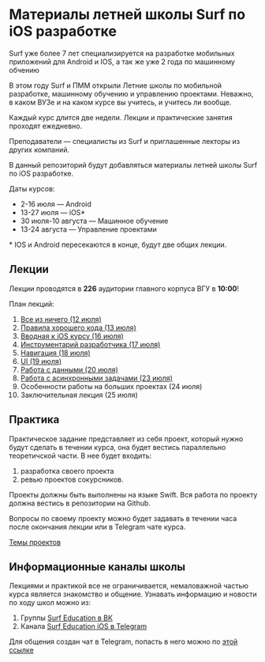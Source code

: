 # Материалы летней школы Surf по iOS разработке

Surf уже более 7 лет специализируется на разработке мобильных приложений для Android и IOS, а так же уже 2 года по машинному обчению

В этом году Surf и ПММ открыли Летние школы по мобильной разработке, машинному обучению и управлению проектами. Неважно, в каком ВУЗе и на каком курсе вы учитесь, и учитесь ли вообще. 

Каждый курс длится две недели. Лекции и практические занятия проходят ежедневно. 

Преподаватели — специалисты из Surf и приглашенные лекторы из других компаний. 

В данный репозиторий будут добавляться материалы летней школы Surf по iOS разработке.

Даты курсов:
- 2-16 июля — Android 
- 13-27 июля — iOS* 
- 30 июля-10 августа — Машинное обучение 
- 13-24 августа — Управление проектами

\* IOS и Android пересекаются в конце, будут две общих лекции.

## Лекции

Лекции проводятся в **226** аудитории главного корпуса ВГУ в **10:00**!

План лекций:

1. [Все из ничего (12 июля)](https://docs.google.com/presentation/d/1ixmdVi3aLeW1rIzS3tbQdVx_vVTbZdeDAlW83l6wPo4/edit)
2. [Правила хорошего кода (13 июля)](https://github.com/surfstudio/iOSSummerSchool2018/blob/master/Лекция%20О2.%20Правила%20хорошего%20кода/README.md)
3. [Вводная к iOS курсу (16 июля)](https://github.com/surfstudio/iOSSummerSchool2018/blob/master/Лекция%201.%20Введение%20в%20iOS%20разработку/README.md)
4. [Инструментарий разработчика (17 июля)](https://github.com/surfstudio/iOSSummerSchool2018/blob/master/Лекция%202.%20Инструментарий%20разработчика/README.md)
5. [Навигация (18 июля)](https://github.com/surfstudio/iOSSummerSchool2018/blob/master/Лекция%203.%20Навигация/README.md)
6. [UI (19 июля)](https://github.com/surfstudio/iOSSummerSchool2018/blob/master/Лекция%204.%20UI/README.md)
7. [Работа с данными (20 июля)](https://github.com/surfstudio/iOSSummerSchool2018/blob/master/Лекция%205.%20Работа%20с%20данными/README.md)
8. [Работа с асинхронными задачами (23 июля)](https://github.com/surfstudio/iOSSummerSchool2018/blob/master/Лекция%206.%20Работа%20с%20асинхронными%20задачами/README.md)
9. Особенности работы на больших проектах (24 июля)
10. Заключительная лекция (25 июля)

## Практика

Практическое задание представляет из себя проект, который нужно будут сделать в течении курса, она будет вестись параллельно теоретичской части. В нее будет входить:

1. разработка своего проекта
2. ревью проектов сокурсников.

Проекты должны быть выполнены на языке Swift. Вся работа по проекту должна вестись в репозитории на Github.

Вопросы по своему проекту можно будет задавать в течении часа после окончания лекции или в Telegram чате курса.

[Темы проектов](Practice.md)

## Информационные каналы школы

Лекциями и практикой все не ограничивается, немаловажной частью курса является знакомство и общение.
Узнавать информацию и новости по ходу школ можно из:

1. Группы [Surf Education в ВК](https://vk.com/surf_education)
2. Канала [Surf Education iOS в Telegram](https://t.me/surfeduios)

Для общения создан чат в Telegram, попасть в него можно по [этой ссылке](https://t.me/joinchat/ExB7NBB10IllpaWkR5zgqQ)
